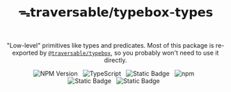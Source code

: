 <br>
<h1 align="center">ᯓ𝘁𝗿𝗮𝘃𝗲𝗿𝘀𝗮𝗯𝗹𝗲/𝘁𝘆𝗽𝗲𝗯𝗼𝘅-𝘁𝘆𝗽𝗲𝘀</h1>
<br>

<p align="center">
  "Low-level" primitives like types and predicates. Most of this package is re-exported by <a href="https://github.com/traversable/schema/tree/main/packages/typebox" target="_blank"><code>@traversable/typebox</code></a>, so you probably won't need to use it directly.
</p>

<div align="center">
  <img alt="NPM Version" src="https://img.shields.io/npm/v/%40traversable%2Ftypebox-types?style=flat-square&logo=npm&label=npm&color=blue">
  &nbsp;
  <img alt="TypeScript" src="https://img.shields.io/badge/TypeScript-5.5%2B-blue?style=flat-square&logo=TypeScript&logoColor=4a9cf6">
  &nbsp;
  <img alt="Static Badge" src="https://img.shields.io/badge/license-MIT-a094a2?style=flat-square">
  &nbsp;
  <img alt="npm" src="https://img.shields.io/npm/dt/@traversable/typebox-types?style=flat-square">
  &nbsp;
</div>

<div align="center">
  <!-- <img alt="npm bundle size (scoped)" src="https://img.shields.io/bundlephobia/minzip/%40traversable/typebox-types?style=flat-square&label=size">
  &nbsp; -->
  <img alt="Static Badge" src="https://img.shields.io/badge/ESM-supported-2d9574?style=flat-square&logo=JavaScript">
  &nbsp;
  <img alt="Static Badge" src="https://img.shields.io/badge/CJS-supported-2d9574?style=flat-square&logo=Node.JS">
  &nbsp;
</div>
<br>
<br>
